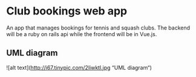 # Club bookings web app

An app that manages bookings for tennis and squash clubs. The backend will be a ruby on rails api while the frontend will be in Vue.js.

## UML diagram
 ![alt text](http://i67.tinypic.com/2liwktl.jpg “UML diagram“)



